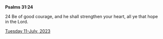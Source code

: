 **Psalms 31:24**

24 Be of good courage, and he shall strengthen your heart, all ye that hope in the Lord. 

[Tuesday 11-July, 2023](https://t.me/s/daily_scripture)
